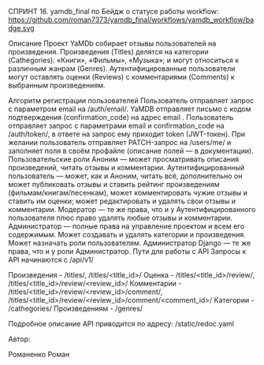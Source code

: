 СПРИНТ 16. yamdb_final
по
Бейдж о статусе работы workflow: https://github.com/roman7373/yamdb_final/workflows/yamdb_workflow/badge.svg

Описание
Проект YaMDb собирает отзывы пользователей на произведения. Произведения (Titles) делятся на категории (Cathegories): «Книги», «Фильмы», «Музыка»; и могут относиться к различным жанрам (Genres). Аутентифицированные пользователи могут оставлять оценки (Reviews) с комментариями (Comments) к выбранным произведениям.

Алгоритм регистрации пользователей
Пользователь отправляет запрос с параметром email на /auth/email/.
YaMDB отправляет письмо с кодом подтверждения (confirmation_code) на адрес email .
Пользователь отправляет запрос с параметрами email и confirmation_code на /auth/token/, в ответе на запрос ему приходит token (JWT-токен).
При желании пользователь отправляет PATCH-запрос на /users/me/ и заполняет поля в своём профайле (описание полей — в документации).
Пользовательские роли
Аноним — может просматривать описания произведений, читать отзывы и комментарии.
Аутентифицированный пользователь — может, как и Аноним, читать всё, дополнительно он может публиковать отзывы и ставить рейтинг произведениям (фильмам/книгам/песенкам), может комментировать чужие отзывы и ставить им оценки; может редактировать и удалять свои отзывы и комментарии.
Модератор — те же права, что и у Аутентифицированного пользователя плюс право удалять любые отзывы и комментарии.
Администратор — полные права на управление проектом и всем его содержимым. Может создавать и удалять категории и произведения. Может назначать роли пользователям.
Администратор Django — те же права, что и у роли Администратор.
Пути для работы с API
Запросы к API начинаются с /api/v1/

Произведения - /titles/, /titles/<title_id>/ Оценка - /titles/<title_id>/review/, /titles/<title_id>/review/<review_id>/ Комментарии - /titles/<title_id>/review/<review_id>/comment/, /titles/<title_id>/review/<review_id>/comment/<comment_id>/ Категории - /cathegories/ Произведениям - /genres/

Подробное описание API приводится по адресу: /static/redoc.yaml

Автор:

Романенко Роман